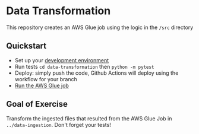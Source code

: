 # Data Transformation
This repository creates an AWS Glue job using the logic in the `/src` directory

## Quickstart
* Set up your [development environment](../development-environment.md)
* Run tests `cd data-transformation` then `python -m pytest`
* Deploy: simply push the code, Github Actions will deploy using the workflow for your branch
* [Run the AWS Glue job](https://docs.aws.amazon.com/glue/latest/dg/console-jobs.html)

## Goal of Exercise
Transform the ingested files that resulted from the AWS Glue Job in `../data-ingestion`. Don't forget your tests!
